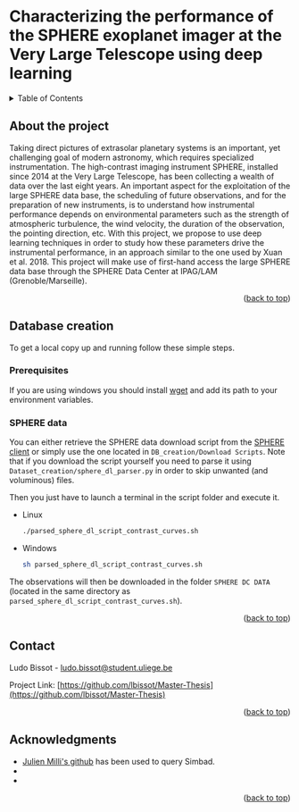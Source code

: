# Characterizing the performance of the SPHERE exoplanet imager at the Very Large Telescope using deep learning
<a name="readme-top"></a>

<!-- TABLE OF CONTENTS -->
<details>
<summary>Table of Contents</summary>
    <ol>
        <li>
            <a href='#About-the-project'>About the project</a>
        </li>
        <li>
        <a href="#Database-creation">Database creation</a>
            <ul>
                <li><a href="#Prerequisites">Prerequisites</a>
            </ul>
            <ul>
                <li><a href="#SPHERE-DATA">SPHERE DATA</a>
            </ul>
        </li>
        <li>
            <a href='#Contact'>Contact</a>
        </li>
    </ol>
</details>



<!-- ABOUT THE PROJECT -->
## About the project

<!-- [![Product Name Screen Shot][product-screenshot]](https://example.com) -->

Taking direct pictures of extrasolar planetary systems is an important, yet challenging goal of modern astronomy, which requires specialized instrumentation. The high-contrast imaging instrument SPHERE, installed since 2014 at the Very Large Telescope, has been collecting a wealth of data over the last eight years. An important aspect for the exploitation of the large SPHERE data base, the scheduling of future observations, and for the preparation of new instruments, is to understand how instrumental performance depends on environmental parameters such as the strength of atmospheric turbulence, the wind velocity, the duration of the observation, the pointing direction, etc. With this project, we propose to use deep learning techniques in order to study how these parameters drive the instrumental performance, in an approach similar to the one used by Xuan et al. 2018. This project will make use of first-hand access the large SPHERE data base through the SPHERE Data Center at IPAG/LAM (Grenoble/Marseille).

<p align="right">(<a href="#readme-top">back to top</a>)</p>


<!-- GETTING STARTED -->
## Database creation

To get a local copy up and running follow these simple steps.

### Prerequisites

If you are using windows you should install [wget](https://gnuwin32.sourceforge.net/packages/wget.htm) and add its path to your environment variables.

### SPHERE data

You can either retrieve the SPHERE data download script from the [SPHERE client](https://sphere.osug.fr/spip.php?rubrique34&lang=fr) or simply use the one located in `DB_creation/Download Scripts`. 
Note that if you download the script yourself you need to parse it using `Dataset_creation/sphere_dl_parser.py` in order to skip unwanted (and voluminous) files.

Then you just have to launch a terminal in the script folder and execute it.

* Linux
  ```sh
  ./parsed_sphere_dl_script_contrast_curves.sh
  ```

* Windows
  ```sh
  sh parsed_sphere_dl_script_contrast_curves.sh
  ```

The observations will then be downloaded in the folder `SPHERE DC DATA` (located in the same directory as `parsed_sphere_dl_script_contrast_curves.sh`).

<!-- ### Installation

1. Get a free API Key at [https://example.com](https://example.com)
2. Clone the repo
   ```sh
   git clone https://github.com/github_username/repo_name.git
   ```
3. Install NPM packages
   ```sh
   npm install
   ```
4. Enter your API in `config.js`
   ```js
   const API_KEY = 'ENTER YOUR API';
   ``` -->

<p align="right">(<a href="#readme-top">back to top</a>)</p>


<!-- CONTACT -->
## Contact

Ludo Bissot - ludo.bissot@student.uliege.be

Project Link: [https://github.com/lbissot/Master-Thesis](https://github.com/lbissot/Master-Thesis)

<p align="right">(<a href="#readme-top">back to top</a>)</p>



<!-- ACKNOWLEDGMENTS -->
## Acknowledgments

* [Julien Milli's github](https://github.com/jmilou/sparta) has been used to query Simbad.
* []()
* []()

<p align="right">(<a href="#readme-top">back to top</a>)</p>